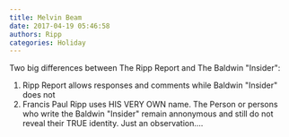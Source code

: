 ```yaml
---
title: Melvin Beam
date: 2017-04-19 05:46:58
authors: Ripp
categories: Holiday
---
```


 Two big differences between The Ripp Report and The Baldwin "Insider":
1. Ripp Report allows responses and comments while Baldwin "Insider" does not
2. Francis Paul Ripp uses HIS VERY OWN name.  The Person or persons who write the Baldwin "Insider" remain annonymous and still do not reveal their TRUE identity.
Just an observation....